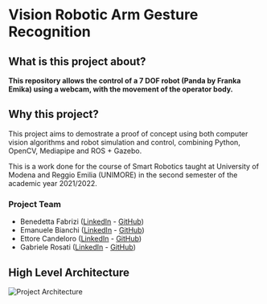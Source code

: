 # Vision Robotic Arm Gesture Recognition

## What is this project about?

**This repository allows the control of a 7 DOF robot (Panda by Franka Emika) using a webcam, with the movement of the operator body.**

## Why this project?

This project aims to demostrate a proof of concept using both computer vision algorithms and robot simulation and control, combining Python, OpenCV, Mediapipe and ROS + Gazebo.

This is a work done for the course of Smart Robotics taught at University of Modena and Reggio Emilia (UNIMORE) in the second semester of the academic year 2021/2022.

### Project Team

- Benedetta Fabrizi ([LinkedIn](https://www.linkedin.com/in/benedetta-fabrizi-54b7971b0) - [GitHub](https://github.com/BerniRubble))
- Emanuele Bianchi ([LinkedIn](https://www.linkedin.com/in/emanuele-bianchi240497/) - [GitHub](https://github.com/Manu2497))
- Ettore Candeloro ([LinkedIn](https://www.linkedin.com/in/ettore-candeloro-900081162/) - [GitHub](https://github.com/e-candeloro))
- Gabriele Rosati ([LinkedIn](https://www.linkedin.com/in/gabriele-rosati-4817b01a7/) - [GitHub](https://github.com/gabri1997))

## High Level Architecture

![Project Architecture](https://github.com/e-candeloro/Vision-Robotic-Arm-Gesture-Recognition/blob/master/Images/ROS%20%2B%20Robots/High%20level%20final%20architecture.png)

